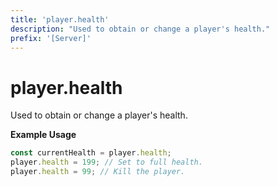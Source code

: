 ```yaml
---
title: 'player.health'
description: "Used to obtain or change a player's health."
prefix: '[Server]'
---
```


# player.health

Used to obtain or change a player's health.

**Example Usage**

```js
const currentHealth = player.health;
player.health = 199; // Set to full health.
player.health = 99; // Kill the player.
```
